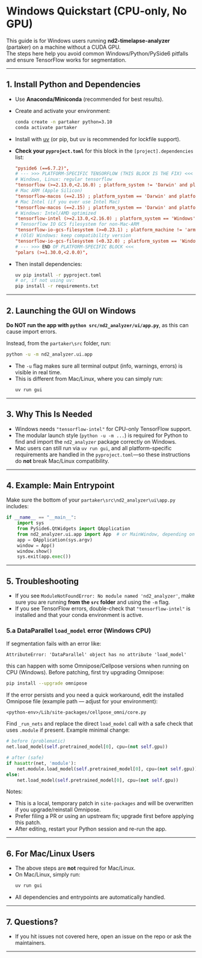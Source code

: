 # Windows Quickstart (CPU-only, No GPU)

This guide is for Windows users running **nd2-timelapse-analyzer** (partaker) on a machine without a CUDA GPU.  
The steps here help you avoid common Windows/Python/PySide6 pitfalls and ensure TensorFlow works for segmentation.

---

## 1. Install Python and Dependencies

- Use **Anaconda/Miniconda** (recommended for best results).
- Create and activate your environment:
    ```sh
    conda create -n partaker python=3.10
    conda activate partaker
    ```

- Install with [uv](https://github.com/astral-sh/uv) (or pip, but uv is recommended for lockfile support).

- **Check your `pyproject.toml`** for this block in the `[project].dependencies` list:
    ```toml
    "pyside6 (==6.7.2)",
    # --- >>> PLATFORM-SPECIFIC TENSORFLOW (THIS BLOCK IS THE FIX) <<<
    # Windows, Linux: regular tensorflow
    "tensorflow (>=2.13.0,<2.16.0) ; platform_system != 'Darwin' and platform_system != 'Windows'",
    # Mac ARM (Apple Silicon)
    "tensorflow-macos (==2.15) ; platform_system == 'Darwin' and platform_machine == 'arm64'",
    # Mac Intel (if you ever use Intel Mac)
    "tensorflow-macos (==2.15) ; platform_system == 'Darwin' and platform_machine != 'arm64'",
    # Windows: Intel/AMD optimized
    "tensorflow-intel (>=2.13.0,<2.16.0) ; platform_system == 'Windows'",
    # Tensorflow IO GCS filesystem for non-Mac-ARM
    "tensorflow-io-gcs-filesystem (>=0.23.1) ; platform_machine != 'arm64' or platform_system != 'Darwin'",
    # (Old) Windows: keep compatibility version
    "tensorflow-io-gcs-filesystem (<0.32.0) ; platform_system == 'Windows'",
    # --- >>> END OF PLATFORM-SPECIFIC BLOCK <<<
    "polars (>=1.30.0,<2.0.0)",
    ```

- Then install dependencies:
    ```sh
    uv pip install -r pyproject.toml
    # or, if not using uv:
    pip install -r requirements.txt
    ```

---

## 2. Launching the GUI on Windows

**Do NOT run the app with `python src/nd2_analyzer/ui/app.py`**, as this can cause import errors.

Instead, from the `partaker\src` folder, run:

```sh
python -u -m nd2_analyzer.ui.app
```

- The `-u` flag makes sure all terminal output (info, warnings, errors) is visible in real time.
- This is different from Mac/Linux, where you can simply run:
    ```sh
    uv run gui
    ```

---

## 3. Why This Is Needed

- Windows needs `"tensorflow-intel"` for CPU-only TensorFlow support.
- The modular launch style (`python -u -m ...`) is required for Python to find and import the `nd2_analyzer` package correctly on Windows.
- Mac users can still run via `uv run gui`, and all platform-specific requirements are handled in the `pyproject.toml`—so these instructions do **not** break Mac/Linux compatibility.

---

## 4. Example: Main Entrypoint

Make sure the bottom of your `partaker\src\nd2_analyzer\ui\app.py` includes:

```python
if __name__ == "__main__":
    import sys
    from PySide6.QtWidgets import QApplication
    from nd2_analyzer.ui.app import App  # or MainWindow, depending on your code
    app = QApplication(sys.argv)
    window = App()
    window.show()
    sys.exit(app.exec())
```

---

## 5. Troubleshooting

- If you see `ModuleNotFoundError: No module named 'nd2_analyzer'`, make sure you are running **from the `src` folder** and using the `-m` flag.
- If you see TensorFlow errors, double-check that `"tensorflow-intel"` is installed and that your conda environment is active.

### 5.a DataParallel `load_model` error (Windows CPU)
If segmentation fails with an error like:
```
AttributeError: 'DataParallel' object has no attribute 'load_model'
```
this can happen with some Omnipose/Cellpose versions when running on CPU (Windows). Before patching, first try upgrading Omnipose:

```sh
pip install --upgrade omnipose
```

If the error persists and you need a quick workaround, edit the installed Omnipose file (example path — adjust for your environment):

`<python-env>/Lib/site-packages/cellpose_omni/core.py`

Find `_run_nets` and replace the direct `load_model` call with a safe check that uses `.module` if present. Example minimal change:

```python
# before (problematic)
net.load_model(self.pretrained_model[0], cpu=(not self.gpu))

# after (safe)
if hasattr(net, 'module'):
    net.module.load_model(self.pretrained_model[0], cpu=(not self.gpu))
else:
    net.load_model(self.pretrained_model[0], cpu=(not self.gpu))
```

Notes:
- This is a local, temporary patch in `site-packages` and will be overwritten if you upgrade/reinstall Omnipose.
- Prefer filing a PR or using an upstream fix; upgrade first before applying this patch.
- After editing, restart your Python session and re-run the app.

---

## 6. For Mac/Linux Users

- The above steps are **not** required for Mac/Linux.
- On Mac/Linux, simply run:
    ```sh
    uv run gui
    ```
- All dependencies and entrypoints are automatically handled.

---

## 7. Questions?

- If you hit issues not covered here, open an issue on the repo or ask the maintainers.

---